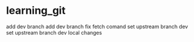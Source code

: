 # learning_git
add dev branch add dev branch
fix fetch comand
set upstream branch dev set upstream branch dev
local changes

